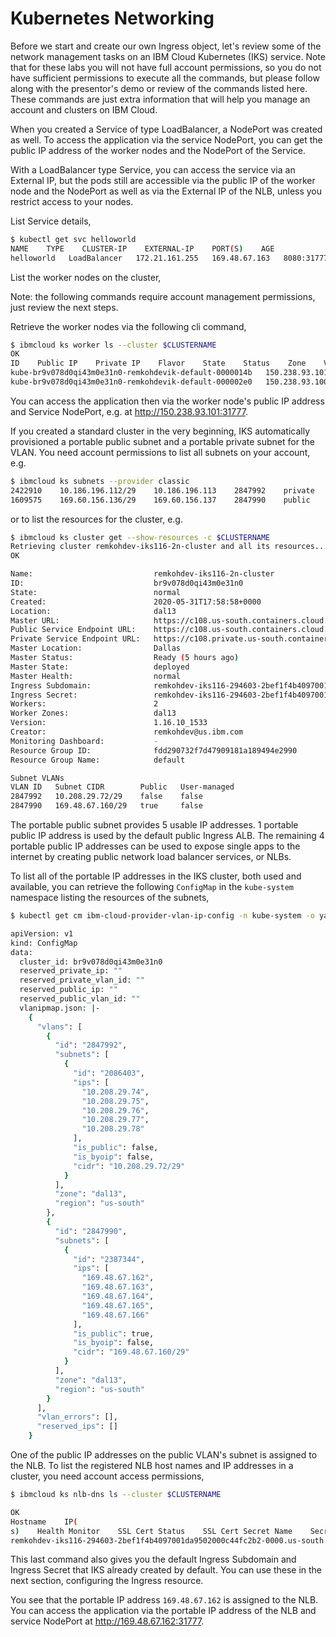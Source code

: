# Kubernetes Networking

Before we start and create our own Ingress object, let's review some of the network management tasks on an IBM Cloud Kubernetes (IKS) service. Note that for these labs you will not have full account permissions, so you do not have sufficient permissions to execute all the commands, but please follow along with the presentor's demo or review of the commands listed here. These commands are just extra information that will help you manage an account and clusters on IBM Cloud.

When you created a Service of type LoadBalancer, a NodePort was created as well. To access the application via the service NodePort, you can get the public IP address of the worker nodes and the NodePort of the Service.

With a LoadBalancer type Service, you can access the service via an External IP, but the pods still are accessible via the public IP of the worker node and the NodePort as well as via the External IP of the NLB, unless you restrict access to your nodes.

List Service details,

```bash
$ kubectl get svc helloworld
NAME    TYPE    CLUSTER-IP    EXTERNAL-IP    PORT(S)    AGE
helloworld   LoadBalancer   172.21.161.255   169.48.67.163   8080:31777/TCP   31m
```

List the worker nodes on the cluster,

Note: the following commands require account management permissions, just review the next steps.

Retrieve the worker nodes via the following cli command,

```bash
$ ibmcloud ks worker ls --cluster $CLUSTERNAME
OK
ID    Public IP    Private IP    Flavor    State    Status    Zone    Version
kube-br9v078d0qi43m0e31n0-remkohdevik-default-0000014b   150.238.93.101   10.187.222.149   b3c.4x16.encrypted   normal   Ready    dal13   1.16.10_1533
kube-br9v078d0qi43m0e31n0-remkohdevik-default-000002e0   150.238.93.100   10.187.222.146   b3c.4x16.encrypted   normal   Ready    dal13   1.16.10_1533
```

You can access the application then via the worker node's public IP address and Service NodePort, e.g. at <http://150.238.93.101:31777>.

If you created a standard cluster in the very beginning, IKS automatically provisioned a portable public subnet and a portable private subnet for the VLAN. You need account permissions to list all subnets on your account, e.g.

```bash
$ ibmcloud ks subnets --provider classic
2422910    10.186.196.112/29    10.186.196.113    2847992    private    br0ktged0io7g05iakcg    dal13
1609575    169.60.156.136/29    169.60.156.137    2847990    public    br0ktged0io7g05iakcg    dal13
```

or to list the resources for the cluster, e.g.

```bash
$ ibmcloud ks cluster get --show-resources -c $CLUSTERNAME
Retrieving cluster remkohdev-iks116-2n-cluster and all its resources...
OK

Name:                           remkohdev-iks116-2n-cluster
ID:                             br9v078d0qi43m0e31n0
State:                          normal
Created:                        2020-05-31T17:58:58+0000
Location:                       dal13
Master URL:                     https://c108.us-south.containers.cloud.ibm.com:30356
Public Service Endpoint URL:    https://c108.us-south.containers.cloud.ibm.com:30356
Private Service Endpoint URL:   https://c108.private.us-south.containers.cloud.ibm.com:30356
Master Location:                Dallas
Master Status:                  Ready (5 hours ago)
Master State:                   deployed
Master Health:                  normal
Ingress Subdomain:              remkohdev-iks116-294603-2bef1f4b4097001da9502000c44fc2b2-0000.us-south.containers.appdomain.cloud
Ingress Secret:                 remkohdev-iks116-294603-2bef1f4b4097001da9502000c44fc2b2-0000
Workers:                        2
Worker Zones:                   dal13
Version:                        1.16.10_1533
Creator:                        remkohdev@us.ibm.com
Monitoring Dashboard:           -
Resource Group ID:              fdd290732f7d47909181a189494e2990
Resource Group Name:            default

Subnet VLANs
VLAN ID   Subnet CIDR        Public   User-managed
2847992   10.208.29.72/29    false    false
2847990   169.48.67.160/29   true     false
```

The portable public subnet provides 5 usable IP addresses. 1 portable public IP address is used by the default public Ingress ALB. The remaining 4 portable public IP addresses can be used to expose single apps to the internet by creating public network load balancer services, or NLBs.

To list all of the portable IP addresses in the IKS cluster, both used and available, you can retrieve the following `ConfigMap` in the `kube-system` namespace listing the resources of the subnets,

```bash
$ kubectl get cm ibm-cloud-provider-vlan-ip-config -n kube-system -o yaml

apiVersion: v1
kind: ConfigMap
data:
  cluster_id: br9v078d0qi43m0e31n0
  reserved_private_ip: ""
  reserved_private_vlan_id: ""
  reserved_public_ip: ""
  reserved_public_vlan_id: ""
  vlanipmap.json: |-
    {
      "vlans": [
        {
          "id": "2847992",
          "subnets": [
            {
              "id": "2086403",
              "ips": [
                "10.208.29.74",
                "10.208.29.75",
                "10.208.29.76",
                "10.208.29.77",
                "10.208.29.78"
              ],
              "is_public": false,
              "is_byoip": false,
              "cidr": "10.208.29.72/29"
            }
          ],
          "zone": "dal13",
          "region": "us-south"
        },
        {
          "id": "2847990",
          "subnets": [
            {
              "id": "2387344",
              "ips": [
                "169.48.67.162",
                "169.48.67.163",
                "169.48.67.164",
                "169.48.67.165",
                "169.48.67.166"
              ],
              "is_public": true,
              "is_byoip": false,
              "cidr": "169.48.67.160/29"
            }
          ],
          "zone": "dal13",
          "region": "us-south"
        }
      ],
      "vlan_errors": [],
      "reserved_ips": []
    }
```

One of the public IP addresses on the public VLAN's subnet is assigned to the NLB. To list the registered NLB host names and IP addresses in a cluster, you need account access permissions,

```bash
$ ibmcloud ks nlb-dns ls --cluster $CLUSTERNAME

OK
Hostname    IP(
s)    Health Monitor    SSL Cert Status    SSL Cert Secret Name    Secret Namespace
remkohdev-iks116-294603-2bef1f4b4097001da9502000c44fc2b2-0000.us-south.containers.appdomain.cloud    169.48.67.162    None    created    remkohdev-iks116-294603-2bef1f4b4097001da9502000c44fc2b2-0000    default
```

This last command also gives you the default Ingress Subdomain and Ingress Secret that IKS already created by default. You can use these in the next section, configuring the Ingress resource.

You see that the portable IP address `169.48.67.162` is assigned to the NLB. You can access the application via the portable IP address of the NLB and service NodePort at <http://169.48.67.162:31777>.
